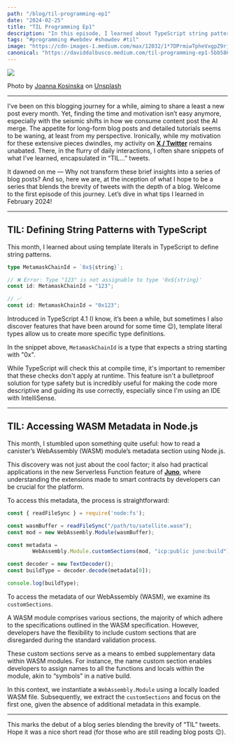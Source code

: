```yaml
---
path: "/blog/til-programming-ep1"
date: "2024-02-25"
title: "TIL Programming Ep1"
description: "In this episode, I learned about TypeScript string patterns and Node.js WASM metadata reading."
tags: "#programming #webdev #showdev #til"
image: "https://cdn-images-1.medium.com/max/12032/1*7DPrmiwTpheVxgpZ9rjSUA.jpeg"
canonical: "https://daviddalbusco.medium.com/til-programming-ep1-5bb58690a120"
---
```


![](https://cdn-images-1.medium.com/max/12032/1*7DPrmiwTpheVxgpZ9rjSUA.jpeg)

Photo by [Joanna Kosinska](https://unsplash.com/fr/@joannakosinska?utm_content=creditCopyText&utm_medium=referral&utm_source=unsplash) on [Unsplash](https://unsplash.com/fr/photos/deux-crayons-gris-sur-surface-jaune-1_CMoFsPfso?utm_content=creditCopyText&utm_medium=referral&utm_source=unsplash)

---

I’ve been on this blogging journey for a while, aiming to share a least a new post every month. Yet, finding the time and motivation isn’t easy anymore, especially with the seismic shifts in how we consume content post the AI merge. The appetite for long-form blog posts and detailed tutorials seems to be waning, at least from my perspective. Ironically, while my motivation for these extensive pieces dwindles, my activity on **[X / Twitter](https://twitter.com/daviddalbusco)** remains unabated. There, in the flurry of daily interactions, I often share snippets of what I’ve learned, encapsulated in “TIL…” tweets.

It dawned on me — Why not transform these brief insights into a series of blog posts? And so, here we are, at the inception of what I hope to be a series that blends the brevity of tweets with the depth of a blog. Welcome to the first episode of this journey. Let’s dive in what tips I learned in February 2024!

---

## TIL: Defining String Patterns with TypeScript

This month, I learned about using template literals in TypeScript to define string patterns.

```typescript
type MetamaskChainId = `0x${string}`;

// ❌ Error: Type "123" is not assignable to type '0x${string}'
const id: MetamaskChainId = "123";

// ✅
const id: MetamaskChainId = "0x123";
```

Introduced in TypeScript 4.1 (I know, it’s been a while, but sometimes I also discover features that have been around for some time 😉), template literal types allow us to create more specific type definitions.

In the snippet above, `MetamaskChainId` is a type that expects a string starting with "0x".

While TypeScript will check this at compile time, it's important to remember that these checks don't apply at runtime. This feature isn't a bulletproof solution for type safety but is incredibly useful for making the code more descriptive and guiding its use correctly, especially since I'm using an IDE with IntelliSense.

---

## TIL: Accessing WASM Metadata in Node.js

This month, I stumbled upon something quite useful: how to read a canister’s WebAssembly (WASM) module’s metadata section using Node.js.

This discovery was not just about the cool factor; it also had practical applications in the new Serverless Function feature of **[Juno](https://juno.build/)**, where understanding the extensions made to smart contracts by developers can be crucial for the platform.

To access this metadata, the process is straightforward:

```javascript
const { readFileSync } = require('node:fs');

const wasmBuffer = readFileSync("/path/to/satellite.wasm");
const mod = new WebAssembly.Module(wasmBuffer);

const metadata = 
        WebAssembly.Module.customSections(mod, "icp:public juno:build");

const decoder = new TextDecoder();
const buildType = decoder.decode(metadata[0]);

console.log(buildType);
```

To access the metadata of our WebAssembly (WASM), we examine its `customSections`.

A WASM module comprises various sections, the majority of which adhere to the specifications outlined in the WASM specification. However, developers have the flexibility to include custom sections that are disregarded during the standard validation process.

These custom sections serve as a means to embed supplementary data within WASM modules. For instance, the name custom section enables developers to assign names to all the functions and locals within the module, akin to “symbols” in a native build.

In this context, we instantiate a `WebAssembly.Module` using a locally loaded WASM file. Subsequently, we extract the `customSections` and focus on the first one, given the absence of additional metadata in this example.

---

This marks the debut of a blog series blending the brevity of “TIL” tweets. Hope it was a nice short read (for those who are still reading blog posts 😉).